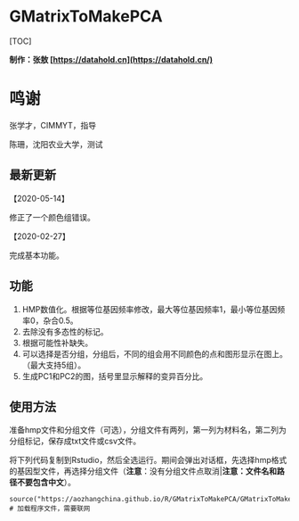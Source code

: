 # GMatrixToMakePCA

 

[TOC]

**制作：张敖 [https://datahold.cn](https://datahold.cn/)** 

# 鸣谢

张学才，CIMMYT，指导

陈珊，沈阳农业大学，测试

## 最新更新

【2020-05-14】

修正了一个颜色组错误。

【2020-02-27】

完成基本功能。

## 功能

1. HMP数值化。根据等位基因频率修改，最大等位基因频率1，最小等位基因频率0，杂合0.5。
2. 去除没有多态性的标记。
3. 根据可能性补缺失。
4. 可以选择是否分组，分组后，不同的组会用不同颜色的点和图形显示在图上。（最大支持5组）。
5. 生成PC1和PC2的图，括号里显示解释的变异百分比。

## 使用方法

准备hmp文件和分组文件（可选），分组文件有两列，第一列为材料名，第二列为分组标记，保存成txt文件或csv文件。

将下列代码复制到Rstudio，然后全选运行。期间会弹出对话框，先选择hmp格式的基因型文件，再选择分组文件（**注意**：没有分组文件点取消|**注意：文件名和路径不要包含中文**）。

```
source("https://aozhangchina.github.io/R/GMatrixToMakePCA/GMatrixToMakePCA.r")   # 加载程序文件，需要联网
```

